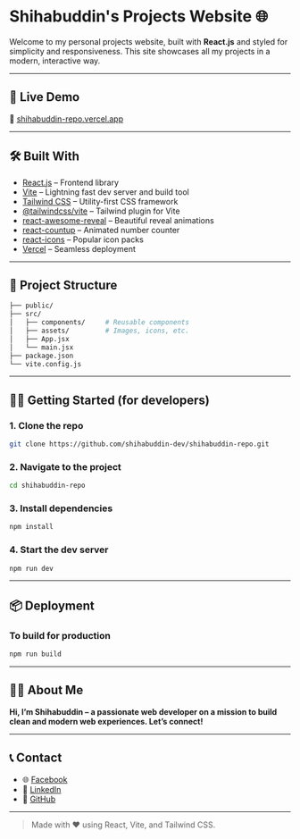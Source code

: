 # Shihabuddin's Projects Website 🌐

Welcome to my personal projects website, built with **React.js** and styled for simplicity and responsiveness. This site showcases all my projects in a modern, interactive way.

---

## 🚀 Live Demo

🔗 [shihabuddin-repo.vercel.app](https://shihabuddin-repo.vercel.app)

---

## 🛠️ Built With

- [React.js](https://reactjs.org/) – Frontend library
- [Vite](https://vitejs.dev/) – Lightning fast dev server and build tool
- [Tailwind CSS](https://tailwindcss.com/) – Utility-first CSS framework
- [@tailwindcss/vite](https://www.npmjs.com/package/@tailwindcss/vite) – Tailwind plugin for Vite
- [react-awesome-reveal](https://www.npmjs.com/package/react-awesome-reveal) – Beautiful reveal animations
- [react-countup](https://www.npmjs.com/package/react-countup) – Animated number counter
- [react-icons](https://react-icons.github.io/react-icons/) – Popular icon packs
- [Vercel](https://vercel.com/) – Seamless deployment

---

## 📁 Project Structure

```bash
├── public/
├── src/
│   ├── components/     # Reusable components     
│   ├── assets/         # Images, icons, etc.
│   ├── App.jsx
│   └── main.jsx
├── package.json
└── vite.config.js
```

---

## 🧑‍💻 Getting Started (for developers)

### 1. Clone the repo
```bash
git clone https://github.com/shihabuddin-dev/shihabuddin-repo.git
```

### 2. Navigate to the project
```bash
cd shihabuddin-repo
```

### 3. Install dependencies
```bash
npm install
```

### 4. Start the dev server
```bash
npm run dev
```

---

## 📦 Deployment

### To build for production
```bash
npm run build
```

---

## 🙋‍♂️ About Me
**Hi, I’m Shihabuddin – a passionate web developer on a mission to build clean and modern web experiences. Let’s connect!**

---

## 📞 Contact
- 🌐 [Facebook](https://www.facebook.com/shihabuddinReal)
- 💼 [LinkedIn](https://www.linkedin.com/in/shihabuddinreal)
- 🐙 [GitHub](https://github.com/shihabuddin-dev)

---

> Made with ❤️ using React, Vite, and Tailwind CSS.
